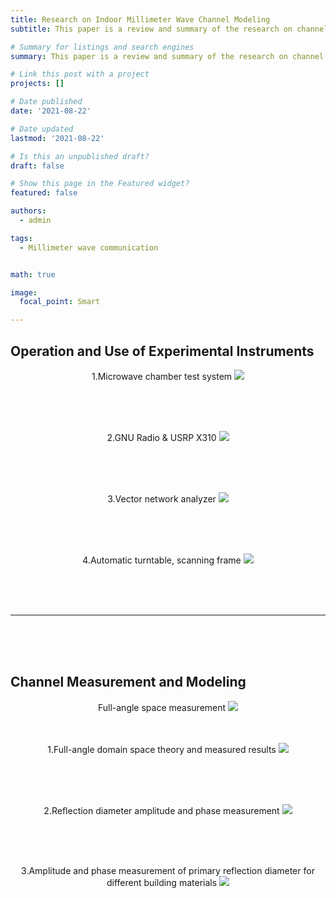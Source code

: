 ```yaml
---
title: Research on Indoor Millimeter Wave Channel Modeling
subtitle: This paper is a review and summary of the research on channel modeling measurement in recent months.

# Summary for listings and search engines
summary: This paper is a review and summary of the research on channel modeling measurement in recent months.

# Link this post with a project
projects: []

# Date published
date: '2021-08-22'

# Date updated
lastmod: '2021-08-22'

# Is this an unpublished draft?
draft: false

# Show this page in the Featured widget?
featured: false

authors:
  - admin

tags: 
  - Millimeter wave communication


math: true

image:
  focal_point: Smart

---
```


## Operation and Use of Experimental Instruments
<div align=center> 

1.Microwave chamber test system
<img src = 'https://s3.bmp.ovh/imgs/2022/08/20/ca385134811d8505.png' >

<br/>
<br/>
<br/>

2.GNU Radio & USRP X310
<img src = 'https://s3.bmp.ovh/imgs/2022/11/05/32367b0566fecbbb.png' >

<br/>
<br/>
<br/>

3.Vector network analyzer
<img src = 'https://s3.bmp.ovh/imgs/2022/11/05/a944de9cab5c45dc.png' >


<br/>
<br/>
<br/>

4.Automatic turntable, scanning frame
<img src = 'https://s3.bmp.ovh/imgs/2022/11/05/374c5bdf4579bacd.png' >

<br/>
<br/>
<br/>

---

<br/>
<br/>
<br/>

</div>

## Channel Measurement and Modeling
<div align=center> 
Full-angle space measurement
<img src = 'https://s3.bmp.ovh/imgs/2022/08/20/981a4e427ae5fb5b.png' >

<br/>
<br/>
<br/>

1.Full-angle domain space theory and measured results
<img src = 'https://s3.bmp.ovh/imgs/2022/11/05/c835de7d25f7f7fc.jpg' >

<br/>
<br/>
<br/>

2.Reflection diameter amplitude and phase measurement
<img src = 'https://s3.bmp.ovh/imgs/2022/11/05/df5aa32e71a09dd8.png' >

<br/>
<br/>
<br/>

3.Amplitude and phase measurement of primary reflection diameter for different building materials
<img src = 'https://s3.bmp.ovh/imgs/2022/08/21/08174bbc0fe916ba.png' >

</div>
